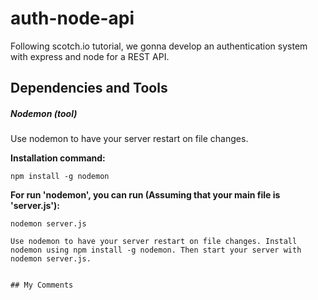 # auth-node-api

Following scotch.io tutorial, we gonna develop an authentication system with express and node for a REST API.

## Dependencies and Tools

##### Nodemon (tool)

Use nodemon to have your server restart on file changes.

**Installation command:**

```
npm install -g nodemon
```

**For run 'nodemon', you can run (Assuming that your main file is 'server.js'):**
```
nodemon server.js

Use nodemon to have your server restart on file changes. Install nodemon using npm install -g nodemon. Then start your server with nodemon server.js.


## My Comments



